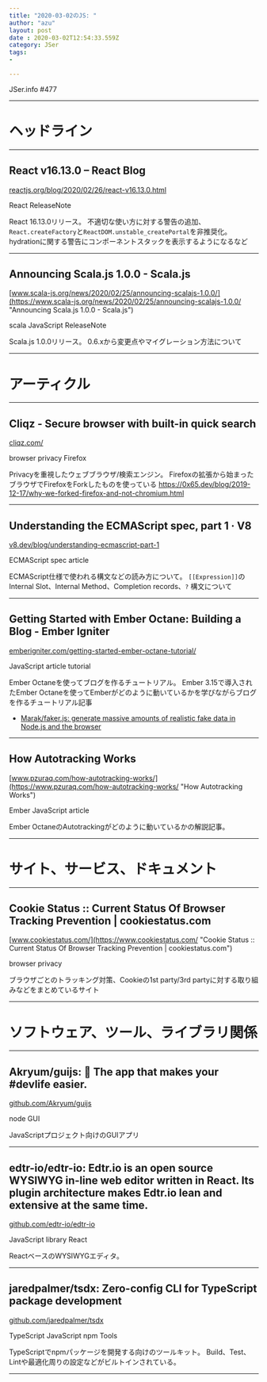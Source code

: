 ```yaml
---
title: "2020-03-02のJS: "
author: "azu"
layout: post
date : 2020-03-02T12:54:33.559Z
category: JSer
tags:
-

---
```


JSer.info #477

----

<h1 class="site-genre">ヘッドライン</h1>

----

## React v16.13.0 – React Blog
[reactjs.org/blog/2020/02/26/react-v16.13.0.html](https://reactjs.org/blog/2020/02/26/react-v16.13.0.html "React v16.13.0 – React Blog")
<p class="jser-tags jser-tag-icon"><span class="jser-tag">React</span> <span class="jser-tag">ReleaseNote</span></p>

React 16.13.0リリース。
不適切な使い方に対する警告の追加、`React.createFactory`と`ReactDOM.unstable_createPortal`を非推奨化。
hydrationに関する警告にコンポーネントスタックを表示するようになるなど


----

## Announcing Scala.js 1.0.0 - Scala.js
[www.scala-js.org/news/2020/02/25/announcing-scalajs-1.0.0/](https://www.scala-js.org/news/2020/02/25/announcing-scalajs-1.0.0/ "Announcing Scala.js 1.0.0 - Scala.js")
<p class="jser-tags jser-tag-icon"><span class="jser-tag">scala</span> <span class="jser-tag">JavaScript</span> <span class="jser-tag">ReleaseNote</span></p>

Scala.js 1.0.0リリース。
0.6.xから変更点やマイグレーション方法について


----
<h1 class="site-genre">アーティクル</h1>

----

## Cliqz - Secure browser with built-in quick search
[cliqz.com/](https://cliqz.com/ "Cliqz - Secure browser with built-in quick search")
<p class="jser-tags jser-tag-icon"><span class="jser-tag">browser</span> <span class="jser-tag">privacy</span> <span class="jser-tag">Firefox</span></p>

Privacyを重視したウェブブラウザ/検索エンジン。
Firefoxの拡張から始まったブラウザでFirefoxをForkしたものを使っている
https://0x65.dev/blog/2019-12-17/why-we-forked-firefox-and-not-chromium.html


----

## Understanding the ECMAScript spec, part 1 · V8
[v8.dev/blog/understanding-ecmascript-part-1](https://v8.dev/blog/understanding-ecmascript-part-1 "Understanding the ECMAScript spec, part 1 · V8")
<p class="jser-tags jser-tag-icon"><span class="jser-tag">ECMAScript</span> <span class="jser-tag">spec</span> <span class="jser-tag">article</span></p>

ECMAScript仕様で使われる構文などの読み方について。
`[[Expression]]`のInternal Slot、Internal Method、Completion records、`?` 構文について


----

## Getting Started with Ember Octane: Building a Blog - Ember Igniter
[emberigniter.com/getting-started-ember-octane-tutorial/](https://emberigniter.com/getting-started-ember-octane-tutorial/ "Getting Started with Ember Octane: Building a Blog - Ember Igniter")
<p class="jser-tags jser-tag-icon"><span class="jser-tag">JavaScript</span> <span class="jser-tag">article</span> <span class="jser-tag">tutorial</span></p>

Ember Octaneを使ってブログを作るチュートリアル。
Ember 3.15で導入されたEmber Octaneを使ってEmberがどのように動いているかを学びながらブログを作るチュートリアル記事

- [Marak/faker.js: generate massive amounts of realistic fake data in Node.js and the browser](https://github.com/marak/Faker.js/ "Marak/faker.js: generate massive amounts of realistic fake data in Node.js and the browser")

----

## How Autotracking Works
[www.pzuraq.com/how-autotracking-works/](https://www.pzuraq.com/how-autotracking-works/ "How Autotracking Works")
<p class="jser-tags jser-tag-icon"><span class="jser-tag">Ember</span> <span class="jser-tag">JavaScript</span> <span class="jser-tag">article</span></p>

Ember OctaneのAutotrackingがどのように動いているかの解説記事。


----
<h1 class="site-genre">サイト、サービス、ドキュメント</h1>

----

## Cookie Status :: Current Status Of Browser Tracking Prevention | cookiestatus.com
[www.cookiestatus.com/](https://www.cookiestatus.com/ "Cookie Status :: Current Status Of Browser Tracking Prevention | cookiestatus.com")
<p class="jser-tags jser-tag-icon"><span class="jser-tag">browser</span> <span class="jser-tag">privacy</span></p>

ブラウザごとのトラッキング対策、Cookieの1st party/3rd partyに対する取り組みなどをまとめているサイト


----
<h1 class="site-genre">ソフトウェア、ツール、ライブラリ関係</h1>

----

## Akryum/guijs: 🐣️ The app that makes your #devlife easier.
[github.com/Akryum/guijs](https://github.com/Akryum/guijs "Akryum/guijs: 🐣️ The app that makes your #devlife easier.")
<p class="jser-tags jser-tag-icon"><span class="jser-tag"> node</span> <span class="jser-tag">GUI</span></p>

JavaScriptプロジェクト向けのGUIアプリ


----

## edtr-io/edtr-io: Edtr.io is an open source WYSIWYG in-line web editor written in React. Its plugin architecture makes Edtr.io lean and extensive at the same time.
[github.com/edtr-io/edtr-io](https://github.com/edtr-io/edtr-io "edtr-io/edtr-io: Edtr.io is an open source WYSIWYG in-line web editor written in React. Its plugin architecture makes Edtr.io lean and extensive at the same time.")
<p class="jser-tags jser-tag-icon"><span class="jser-tag">JavaScript</span> <span class="jser-tag">library</span> <span class="jser-tag">React</span></p>

ReactベースのWYSIWYGエディタ。


----

## jaredpalmer/tsdx: Zero-config CLI for TypeScript package development
[github.com/jaredpalmer/tsdx](https://github.com/jaredpalmer/tsdx "jaredpalmer/tsdx: Zero-config CLI for TypeScript package development")
<p class="jser-tags jser-tag-icon"><span class="jser-tag">TypeScript</span> <span class="jser-tag">JavaScript</span> <span class="jser-tag">npm</span> <span class="jser-tag">Tools</span></p>

TypeScriptでnpmパッケージを開発する向けのツールキット。
Build、Test、Lintや最適化周りの設定などがビルトインされている。


----
